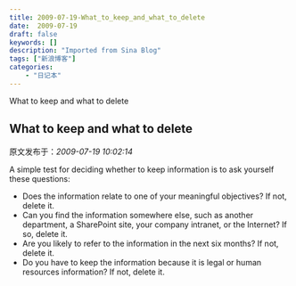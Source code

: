 ```yaml
---
title: 2009-07-19-What_to_keep_and_what_to_delete
date:  2009-07-19
draft: false
keywords: []
description: "Imported from Sina Blog"
tags: ["新浪博客"]
categories: 
    - "日记本"
---
```

What to keep and what to delete
## What to keep and what to delete

 原文发布于：*2009-07-19 10:02:14*

A simple test for deciding whether to keep information is to ask
yourself these questions&#58;

- Does the information relate to one of your meaningful
objectives? If not, delete it.
- Can you find the information somewhere else, such as another
department, a SharePoint site, your company intranet, or the
Internet? If so, delete it.
- Are you likely to refer to the information in the next six
months? If not, delete it.
- Do you have to keep the information because it is legal or
human resources information? If not, delete it.



